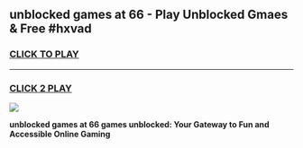 
## unblocked games at 66 - Play Unblocked Gmaes & Free #hxvad
<h3>
<a href="https://premium.freeplayer.one?title=unblocked_games_at_66&ref=03M">CLICK TO PLAY</a></h3>
<hr>

<h3>
<a href="https://premium.freeplayer.one?title=unblocked_games_at_66&ref=03M">CLICK 2 PLAY</a>
  
</h3>

<a href="https://premium.freeplayer.one?title=unblocked_games_at_66&ref=03M"><img src="https://clearcache.store/games.png"></a>


**unblocked games at 66 games unblocked: Your Gateway to Fun and Accessible Online Gaming**
